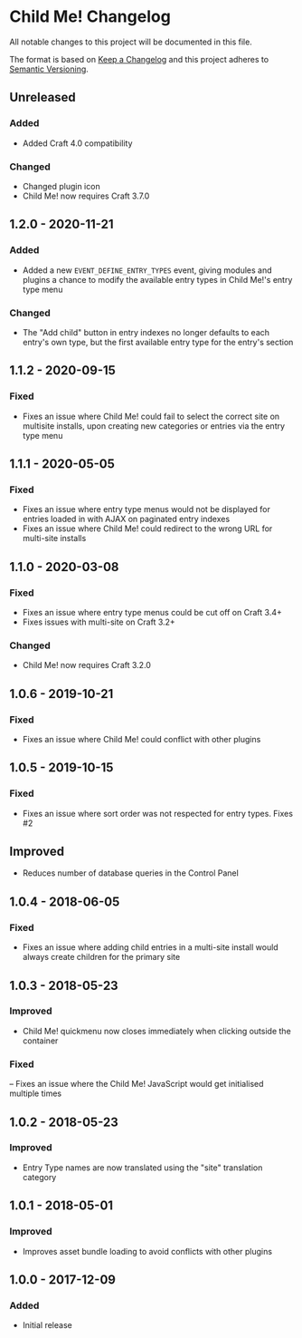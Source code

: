 # Child Me! Changelog

All notable changes to this project will be documented in this file.

The format is based on [Keep a Changelog](http://keepachangelog.com/) and this project adheres to [Semantic Versioning](http://semver.org/).

## Unreleased

### Added
- Added Craft 4.0 compatibility 

### Changed
- Changed plugin icon
- Child Me! now requires Craft 3.7.0

## 1.2.0 - 2020-11-21  

### Added  
- Added a new `EVENT_DEFINE_ENTRY_TYPES` event, giving modules and plugins a chance to modify the available entry types in Child Me!'s entry type menu  

### Changed  
- The "Add child" button in entry indexes no longer defaults to each entry's own type, but the first available entry type for the entry's section  

## 1.1.2 - 2020-09-15  
### Fixed     
- Fixes an issue where Child Me! could fail to select the correct site on multisite installs, upon creating new categories or entries via the entry type menu  

## 1.1.1 - 2020-05-05
### Fixed  
- Fixes an issue where entry type menus would not be displayed for entries loaded in with AJAX on paginated entry indexes  
- Fixes an issue where Child Me! could redirect to the wrong URL for multi-site installs  

## 1.1.0 - 2020-03-08
### Fixed  
- Fixes an issue where entry type menus could be cut off on Craft 3.4+  
- Fixes issues with multi-site on Craft 3.2+  

### Changed  
- Child Me! now requires Craft 3.2.0  

## 1.0.6 - 2019-10-21
### Fixed
- Fixes an issue where Child Me! could conflict with other plugins

## 1.0.5 - 2019-10-15
### Fixed  
- Fixes an issue where sort order was not respected for entry types. Fixes #2  

## Improved  
- Reduces number of database queries in the Control Panel

## 1.0.4 - 2018-06-05
### Fixed
- Fixes an issue where adding child entries in a multi-site install would always create children for the primary site

## 1.0.3 - 2018-05-23
### Improved
- Child Me! quickmenu now closes immediately when clicking outside the container

### Fixed
– Fixes an issue where the Child Me! JavaScript would get initialised multiple times

## 1.0.2 - 2018-05-23
### Improved
- Entry Type names are now translated using the "site" translation category

## 1.0.1 - 2018-05-01
### Improved
- Improves asset bundle loading to avoid conflicts with other plugins

## 1.0.0 - 2017-12-09
### Added
- Initial release
